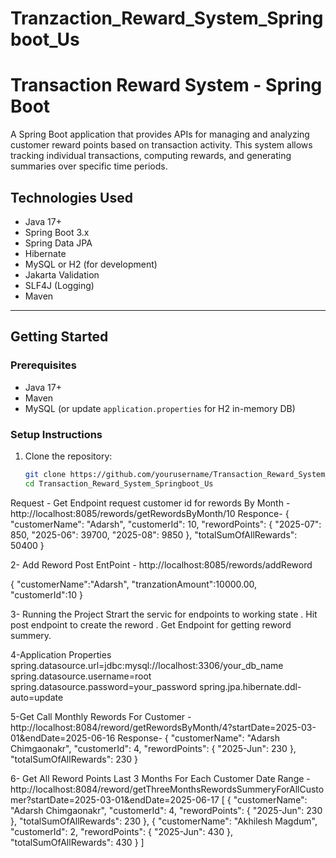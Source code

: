 # Tranzaction_Reward_System_Springboot_Us

# Transaction Reward System - Spring Boot

A Spring Boot application that provides APIs for managing and analyzing customer reward points based on transaction activity. This system allows tracking individual transactions, computing rewards, and generating summaries over specific time periods.

##  Technologies Used

- Java 17+
- Spring Boot 3.x
- Spring Data JPA
- Hibernate
- MySQL or H2 (for development)
- Jakarta Validation
- SLF4J (Logging)
- Maven

---

##  Getting Started

### Prerequisites

- Java 17+
- Maven
- MySQL (or update `application.properties` for H2 in-memory DB)

### Setup Instructions

1. Clone the repository:
   ```bash
   git clone https://github.com/yourusername/Transaction_Reward_System_Springboot_Us.git
   cd Transaction_Reward_System_Springboot_Us


 Request - Get Endpoint request customer id for rewords By Month - http://localhost:8085/rewords/getRewordsByMonth/10
 Responce-
  {
  "customerName": "Adarsh",
  "customerId": 10,
  "rewordPoints": {
  "2025-07": 850,
  "2025-06": 39700,
  "2025-08": 9850
  },
  "totalSumOfAllRewards": 50400
  }


2- Add Reword Post EntPoint - http://localhost:8085/rewords/addReword

 {
  "customerName":"Adarsh",
  "tranzationAmount":10000.00,
   "customerId":10
 }

3- Running the Project 
   Strart the servic for endpoints to working state .
   Hit post endpoint to create the reword .
   Get Endpoint for getting reword summery.

4-Application Properties
  spring.datasource.url=jdbc:mysql://localhost:3306/your_db_name
  spring.datasource.username=root
  spring.datasource.password=your_password
  spring.jpa.hibernate.ddl-auto=update

5-Get Call Monthly Rewords For Customer - http://localhost:8084/reword/getRewordsByMonth/4?startDate=2025-03-01&endDate=2025-06-16
Response-
{
"customerName": "Adarsh Chimgaonakr",
"customerId": 4,
"rewordPoints": {
"2025-Jun": 230
},
"totalSumOfAllRewards": 230
}


6- Get All Reword Points Last 3 Months For Each Customer Date Range - http://localhost:8084/reword/getThreeMonthsRewordsSummeryForAllCustomer?startDate=2025-03-01&endDate=2025-06-17
[
{
"customerName": "Adarsh Chimgaonakr",
"customerId": 4,
"rewordPoints": {
"2025-Jun": 230
},
"totalSumOfAllRewards": 230
},
{
"customerName": "Akhilesh Magdum",
"customerId": 2,
"rewordPoints": {
"2025-Jun": 430
},
"totalSumOfAllRewards": 430
}
]